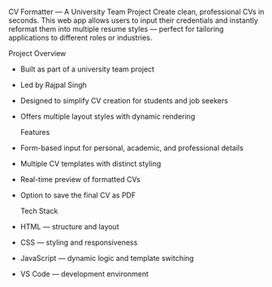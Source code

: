 CV Formatter — A University Team Project
Create clean, professional CVs in seconds. This web app allows users to input their credentials and instantly reformat them into multiple resume styles — perfect for tailoring applications to different roles or industries.

Project Overview
- Built as part of a university team project
- Led by Rajpal Singh
- Designed to simplify CV creation for students and job seekers
- Offers multiple layout styles with dynamic rendering

  Features
- Form-based input for personal, academic, and professional details
- Multiple CV templates with distinct styling
- Real-time preview of formatted CVs
- Option to save the final CV as PDF
  
  Tech Stack
- HTML — structure and layout
- CSS — styling and responsiveness
- JavaScript — dynamic logic and template switching
- VS Code — development environment
